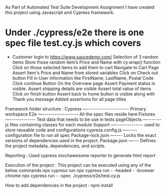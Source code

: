 As Part of Automated Test Suite Development Assignment I have created this project using Javascript and Cypress framework.
# Under ./cypress/e2e there is one spec file test.cy.js which covers
-	Customer login to https://www.saucedemo.com/  Selection of 3 random items  Store those random item’s Price and Name with cy.wrap() function  Click on those selected items to add them to cart  Navigate to Cart Page  Assert Item's Price and Name from stored variables  Click on Check out button  Fill in User information like FirstName, LastName, Postal Code  Click continue Button  On the Overview page Assert Payment status is visible.  Assert shipping details are visible  Assert total value of items  Click on finish button  Assert back to home button is visible along with Thank you message  Added assertions for all page titles


Framework folder structure : 
Cypress  —--------------------- Primary workspace
E2e —------------------ All the spec files reside here
Fixtures —------------- Test data that needs to be use in tests
pageObjects —------- js files containing classes for each module 
Support —-------------- used to store reusable code and configurations
cypress.config.js —-----   configuration file to run all spec
Package-lock.json —---- Locks the exact versions of dependencies used in the project.
Package.json —---  Defines the project metadata, dependencies, and scripts.

Reporting : 
Used cypress mochawesome reporter to generate html report

Execution of the project : 
	This project can be executed using any of the below commands
npx cypress run
npx cypress run - -headed - -browser chrome
npx cypress run - -spec ./cypress/e2e/test.cy.js

How to add dependencies in the project : 
	npm install




